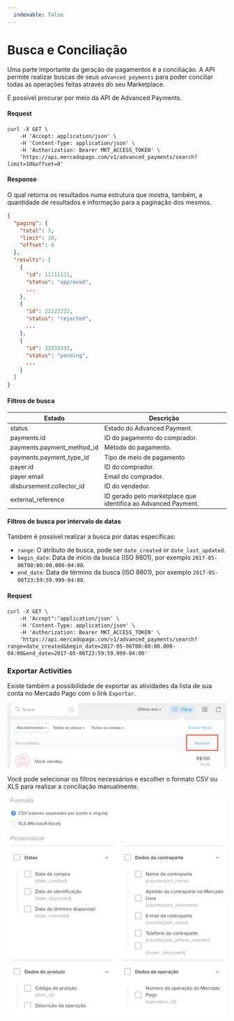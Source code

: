 ```yaml
---
  indexable: false
---
```


# Busca e Conciliação

Uma parte importante da geração de pagamentos é a conciliação. A API permite realizar buscas de seus `advanced payments` para poder conciliar todas as operações feitas através do seu Marketplace.

É possível procurar por meio da API de Advanced Payments.

#### Request
```curl
curl -X GET \
    -H 'Accept: application/json' \
    -H 'Content-Type: application/json' \
    -H 'Authorization: Bearer MKT_ACCESS_TOKEN' \
    'https://api.mercadopago.com/v1/advanced_payments/search?limit=10&offset=0'
```

#### Response
O qual retorna os resultados numa estrutura que mostra, também, a quantidade de resultados e informação para a paginação dos mesmos.
```json
{
  "paging": {
    "total": 3,
    "limit": 10,
    "offset": 0
  },
  "results": [
    {
      "id": 11111111,
      "status": "approved",
      ...
    },
    {
      "id": 22222222,
      "status": "rejected",
      ...
    },
    {
      "id": 33333333,
      "status": "pending",
      ...
    }
  ]
}
```

#### Filtros de busca

Estado                      |Descrição                                                          |
----------------------------|-------------------------------------------------------------------|
status                      |Estado do Advanced Payment.                                        |
payments.id                 |ID do pagamento do comprador.                                      |
payments.payment_method_id  |Método do pagamento.                                               |
payments.payment_type_id    |Tipo de meio de pagamento                                          |     
payer.id                    |ID do comprador.                                                   |
payer.email                 |Email do comprador.                                                |
disbursement.collector_id   |ID do vendedor.                                                    |
external_reference          |ID gerado pelo marketplace que identifica ao Advanced Payment.     |

#### Filtros de busca por intervalo de datas

Também é possível realizar a busca por datas específicas:

* `range`: O atributo de busca, pode ser `date_created` or `date_last_updated`.
* `begin_date`: Data de início da busca (ISO 8601), por exemplo `2017-05-06T00:00:00.000-04:00`.
* `end_date`: Data de término da busca (ISO 8601), por exemplo `2017-05-06T23:59:59.999-04:00`.

#### Request
```curl
curl -X GET \
    -H 'Accept":"application/json' \
    -H 'Content-Type: application/json' \
    -H 'Authorization: Bearer MKT_ACCESS_TOKEN' \
    'https://api.mercadopago.com/v1/advanced_payments/search?range=date_created&begin_date=2017-05-06T00:00:00.000-04:00&end_date=2017-05-06T23:59:59.999-04:00'
```

### Exportar Activities

Existe também a possibilidade de exportar as atividades da lista de sua conta no Mercado Pago com o link `Exportar`.

![export_activities](/images/advanced-payments/export_activities.png)

Você pode selecionar os filtros necessários e escolher o formato CSV ou XLS para realizar a conciliação manualmente.

![export_activities_2](/images/advanced-payments/export_activities_2.png)

